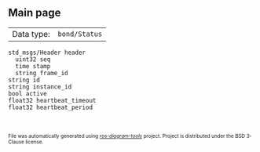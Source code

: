 <!--
File was automatically generated using 'ros-diagram-tools' project.
Project is distributed under the BSD 3-Clause license.
-->

## Main page

|     |     |
| --- | --- |
| Data type: | `bond/Status` |

```
std_msgs/Header header
  uint32 seq
  time stamp
  string frame_id
string id
string instance_id
bool active
float32 heartbeat_timeout
float32 heartbeat_period


```


</br>
<font size="1">
File was automatically generated using <a href="https://github.com/anetczuk/ros-diagram-tools"><i>ros-diagram-tools</i></a> project.
Project is distributed under the BSD 3-Clause license.
</font>

